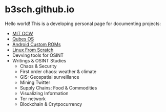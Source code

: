 # b3sch.github.io

Hello world!
This is a developing personal page for documenting projects:

<ul>
  <li><a href="https://ocw.mit.edu/">MIT OCW</a></li>
  <li><a href="https://qubes-os.org">Qubes OS</a></li>
  <li><a href="https://www.howtogeek.com/348545/how-to-install-lineageos-on-android/">Android Custom ROMs</a></li>
  <li><a href="https://www.linuxfromscratch.org/">Linux From Scratch</a></li>
  <li>Devving tools for OSINT</li>
  <li>Writings & OSINT Studies
    <ul>
      <li>Chaos & Security</li>
      <li>First order chaos: weather & climate</li>
      <li>GIS: Geospatial surveillance</li>
      <li>Mining Twitter</li>
      <li>Supply Chains: Food & Commodities</li>
      <li>Visualizing Information</li>
      <li>Tor network</li>
      <li>Blockchain & Crytpocurrency</li>
    </ul>
  </li>
</ul>
